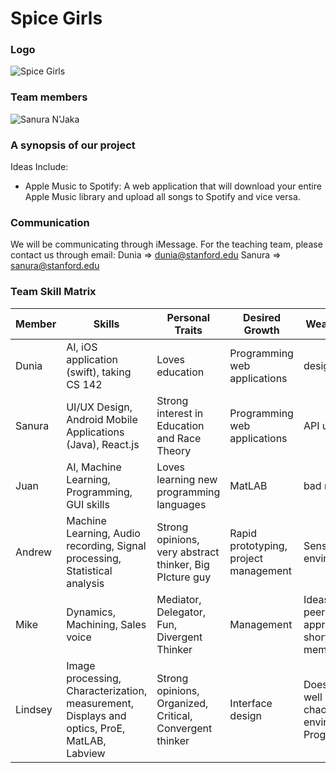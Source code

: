 # Spice Girls 

### Logo

![Spice Girls](https://github.com/StanfordCS194/Team-5/blob/master/Spice-Girls.jpg)

### Team members

![Sanura N'Jaka](https://github.com/StanfordCS194/Team-5/blob/master/Sanura.jpeg)

### A synopsis of our project

Ideas Include:

- Apple Music to Spotify: A web application that will download your entire Apple Music library and upload all songs to Spotify and vice versa.

### Communication
We will be communicating through iMessage. For the teaching team, please contact us through email: 
Dunia => dunia@stanford.edu
Sanura => sanura@stanford.edu

### Team Skill Matrix

Member | Skills | Personal Traits | Desired Growth | Weaknesses
--- | --- | --- | --- | ---
Dunia | AI, iOS application (swift), taking CS 142 | Loves education | Programming web applications | design
Sanura | UI/UX Design, Android Mobile Applications (Java), React.js | Strong interest in Education and Race Theory | Programming web applications | API usage
Juan | AI, Machine Learning, Programming, GUI skills | Loves learning new programming languages | MatLAB | bad memory
Andrew | Machine Learning, Audio recording, Signal processing, Statistical analysis | Strong opinions, very abstract thinker, Big PIcture guy | Rapid prototyping, project management | Sensitive to environments
Mike | Dynamics, Machining, Sales voice | Mediator, Delegator, Fun, Divergent Thinker | Management | Ideas require peer approval, short term memory
Lindsey | Image processing, Characterization, measurement, Displays and optics, ProE, MatLAB, Labview | Strong opinions, Organized, Critical, Convergent thinker | Interface design | Does not do well in chaotic environments, Programming
